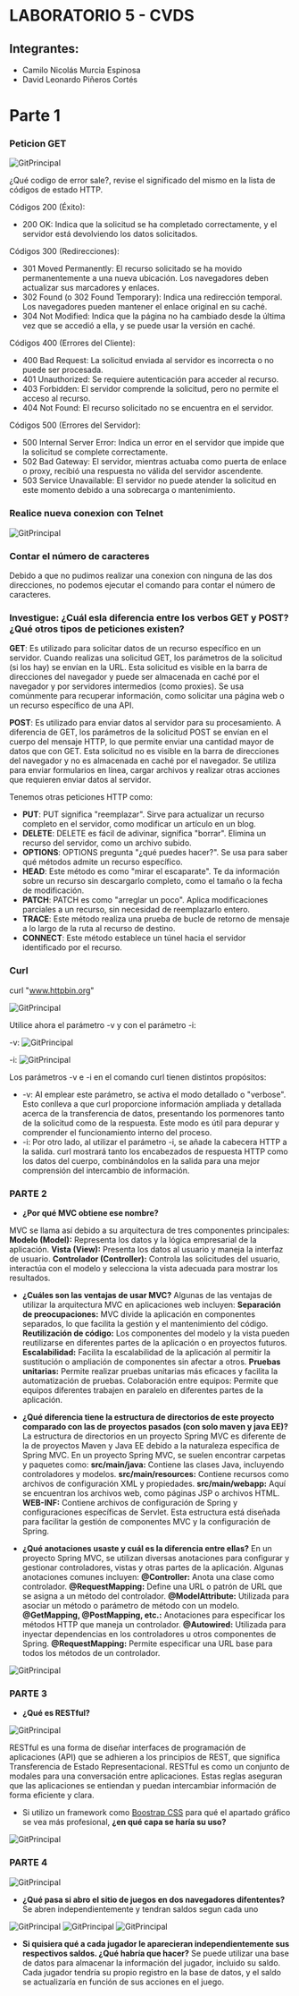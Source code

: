 # LABORATORIO 5 - CVDS
## Integrantes:
* Camilo Nicolás Murcia Espinosa
* David Leonardo Piñeros Cortés

# Parte 1
### Peticion GET
![GitPrincipal](img/error1.png)


¿Qué codigo de error sale?, revise el significado del mismo en la lista de códigos de estado HTTP.

Códigos 200 (Éxito):
* 200 OK: Indica que la solicitud se ha completado correctamente, y el servidor está devolviendo los datos solicitados.
  
Códigos 300 (Redirecciones):
* 301 Moved Permanently: El recurso solicitado se ha movido permanentemente a una nueva ubicación. Los navegadores deben actualizar sus marcadores y enlaces.
* 302 Found (o 302 Found Temporary): Indica una redirección temporal. Los navegadores pueden mantener el enlace original en su caché.
* 304 Not Modified: Indica que la página no ha cambiado desde la última vez que se accedió a ella, y se puede usar la versión en caché.

Códigos 400 (Errores del Cliente):
* 400 Bad Request: La solicitud enviada al servidor es incorrecta o no puede ser procesada.
* 401 Unauthorized: Se requiere autenticación para acceder al recurso.
* 403 Forbidden: El servidor comprende la solicitud, pero no permite el acceso al recurso.
* 404 Not Found: El recurso solicitado no se encuentra en el servidor.

Códigos 500 (Errores del Servidor):
* 500 Internal Server Error: Indica un error en el servidor que impide que la solicitud se complete correctamente.
* 502 Bad Gateway: El servidor, mientras actuaba como puerta de enlace o proxy, recibió una respuesta no válida del servidor ascendente.
* 503 Service Unavailable: El servidor no puede atender la solicitud en este momento debido a una sobrecarga o mantenimiento.

### Realice nueva conexion con Telnet

![GitPrincipal](img/error2.png)

### Contar el número de caracteres

Debido a que no pudimos realizar una conexion con ninguna de las dos direcciones, no podemos ejecutar el comando para contar el número de caracteres.

### Investigue: ¿Cuál esla diferencia entre los verbos GET y POST? ¿Qué otros tipos de peticiones existen?

**GET**: Es utilizado para solicitar datos de un recurso específico en un servidor. Cuando realizas una solicitud GET, los parámetros de la solicitud (si los hay) se envían en la URL. Esta solicitud es visible en la barra de direcciones del navegador y puede ser almacenada en caché por el navegador y por servidores intermedios (como proxies). Se usa comúnmente para recuperar información, como solicitar una página web o un recurso específico de una API.

**POST**: Es utilizado para enviar datos al servidor para su procesamiento. A diferencia de GET, los parámetros de la solicitud POST se envían en el cuerpo del mensaje HTTP, lo que permite enviar una cantidad mayor de datos que con GET. Esta solicitud no es visible en la barra de direcciones del navegador y no es almacenada en caché por el navegador. Se utiliza para enviar formularios en línea, cargar archivos y realizar otras acciones que requieren enviar datos al servidor.

Tenemos otras peticiones HTTP como:

- **PUT**: PUT significa "reemplazar". Sirve para actualizar un recurso completo en el servidor, como modificar un artículo en un blog.
- **DELETE**: DELETE es fácil de adivinar, significa "borrar". Elimina un recurso del servidor, como un archivo subido.
- **OPTIONS**: OPTIONS pregunta "¿qué puedes hacer?". Se usa para saber qué métodos admite un recurso específico.
- **HEAD**: Este método es como "mirar el escaparate". Te da información sobre un recurso sin descargarlo completo, como el tamaño o la fecha de modificación.
- **PATCH**: PATCH es como "arreglar un poco". Aplica modificaciones parciales a un recurso, sin necesidad de reemplazarlo entero.
- **TRACE**: Este método realiza una prueba de bucle de retorno de mensaje a lo largo de la ruta al recurso de destino.
- **CONNECT**: Este método establece un túnel hacia el servidor identificado por el recurso.

### Curl

curl "www.httpbin.org"

![GitPrincipal](img/curl1.png)

Utilice ahora el parámetro -v y con el parámetro -i:

-v: 
![GitPrincipal](img/curl2.png)

-i: 
![GitPrincipal](img/curl3.png)

Los parámetros -v e -i en el comando curl tienen distintos propósitos:

- -v: Al emplear este parámetro, se activa el modo detallado o "verbose". Esto conlleva a que curl proporcione información ampliada y detallada acerca de la transferencia de datos, presentando los pormenores tanto de la solicitud como de la respuesta. Este modo es útil para depurar y comprender el funcionamiento interno del proceso.
- -i: Por otro lado, al utilizar el parámetro -i, se añade la cabecera HTTP a la salida. curl mostrará tanto los encabezados de respuesta HTTP como los datos del cuerpo, combinándolos en la salida para una mejor comprensión del intercambio de información.

### PARTE 2

- **¿Por qué MVC obtiene ese nombre?**

MVC se llama así debido a su arquitectura de tres componentes principales:
**Modelo (Model):** Representa los datos y la lógica empresarial de la aplicación.
**Vista (View):** Presenta los datos al usuario y maneja la interfaz de usuario.
**Controlador (Controller):** Controla las solicitudes del usuario, interactúa con el modelo y selecciona la vista adecuada para mostrar los resultados.

- **¿Cuáles son las ventajas de usar MVC?**
Algunas de las ventajas de utilizar la arquitectura MVC en aplicaciones web incluyen:
**Separación de preocupaciones:** MVC divide la aplicación en componentes separados, lo que facilita la gestión y el mantenimiento del código.
**Reutilización de código:** Los componentes del modelo y la vista pueden reutilizarse en diferentes partes de la aplicación o en proyectos futuros.
**Escalabilidad:** Facilita la escalabilidad de la aplicación al permitir la sustitución o ampliación de componentes sin afectar a otros.
**Pruebas unitarias:** Permite realizar pruebas unitarias más eficaces y facilita la automatización de pruebas.
Colaboración entre equipos: Permite que equipos diferentes trabajen en paralelo en diferentes partes de la aplicación.

- **¿Qué diferencia tiene la estructura de directorios de este proyecto comparado con las de proyectos pasados (con solo maven y java EE)?**
La estructura de directorios en un proyecto Spring MVC es diferente de la de proyectos Maven y Java EE debido a la naturaleza específica de Spring MVC. En un proyecto Spring MVC, se suelen encontrar carpetas y paquetes como:
**src/main/java:** Contiene las clases Java, incluyendo controladores y modelos.
**src/main/resources:** Contiene recursos como archivos de configuración XML y propiedades.
**src/main/webapp:** Aquí se encuentran los archivos web, como páginas JSP o archivos HTML.
**WEB-INF:** Contiene archivos de configuración de Spring y configuraciones específicas de Servlet.
Esta estructura está diseñada para facilitar la gestión de componentes MVC y la configuración de Spring.

- **¿Qué anotaciones usaste y cuál es la diferencia entre ellas?**
En un proyecto Spring MVC, se utilizan diversas anotaciones para configurar y gestionar controladores, vistas y otras partes de la aplicación. Algunas anotaciones comunes incluyen:
**@Controller:** Anota una clase como controlador.
**@RequestMapping:** Define una URL o patrón de URL que se asigna a un método del controlador.
**@ModelAttribute:** Utilizada para asociar un método o parámetro de método con un modelo.
**@GetMapping, @PostMapping, etc.:** Anotaciones para especificar los métodos HTTP que maneja un controlador.
**@Autowired:** Utilizada para inyectar dependencias en los controladores u otros componentes de Spring.
**@RequestMapping:** Permite especificar una URL base para todos los métodos de un controlador.

![GitPrincipal](img/hello.png)

### PARTE 3

- **¿Qué es RESTful?**

![GitPrincipal](img/user.png)

RESTful es una forma de diseñar interfaces de programación de aplicaciones (API) que se adhieren a los principios de REST, que significa Transferencia de Estado Representacional. RESTful es como un conjunto de modales para una conversación entre aplicaciones. Estas reglas aseguran que las aplicaciones se entiendan y puedan intercambiar información de forma eficiente y clara.

- Si utilizo un framework como [Boostrap CSS](https://getbootstrap.com/) para qué el apartado gráfico se vea más profesional, **¿en qué capa se haría su uso?**

![GitPrincipal](img/boot.png)

### PARTE 4

![GitPrincipal](img/guess.png)

-  **¿Qué pasa si abro el sitio de juegos en dos navegadores difententes?**
Se abren independientemente y tendran saldos segun cada uno

![GitPrincipal](img/2nav.png)
![GitPrincipal](img/eje1.png)
![GitPrincipal](img/eje2.png)
 
-  **Si quisiera qué a cada jugador le aparecieran independientemente sus respectivos saldos. ¿Qué habría que hacer?**
  Se puede utilizar una base de datos para almacenar la información del jugador, incluido su saldo. Cada jugador tendría su propio registro en la base de datos, y el saldo se actualizaría en función de sus acciones en el juego.


